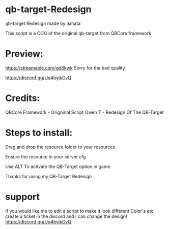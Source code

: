 # qb-target-Redesign
qb-target Redesign made by ismata

This script is a COG of the original qb-target from QBCore framework


# Preview: 

https://streamable.com/gd8kwk Sorry for the bad quality 

https://discord.gg/Uq4hyjkGvQ

# Credits:

QBCore Framework - Origninal Script Owen T - Redesign Of The QB-Target

# Steps to install:

Drag and drop the resource folder to your resources

Ensure the resource in your server.cfg

Use ALT To activate the QB-Target option in game

Thanks for using my QB-Target Redesign

# support

If you would like me to edit a script to make it look different Color's etc create a ticket in the discord and I can change the design! 
https://discord.gg/Uq4hyjkGvQ
